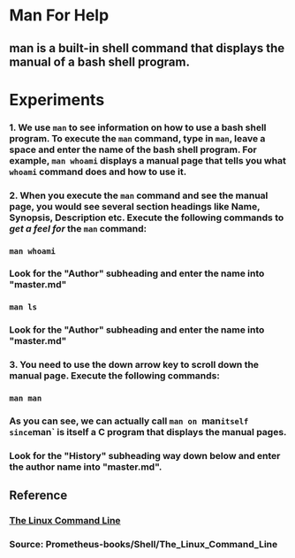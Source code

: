# **Man For Help**

## **man** is a built-in shell command that displays the manual of a bash shell program. 


# **Experiments**

### **1.** We use `man` to see information on how to use a bash shell program. To execute the `man` command, type in `man`, leave a space and enter the name of the bash shell program. For example, `man whoami` displays a manual page that tells you what `whoami` command does and how to use it. 

### **2.** When you execute the `man` command and see the manual page, you would see several section headings like Name, Synopsis, Description etc. Execute the following commands to _**get a feel for**_ the `man` command:

### `man whoami` 

### Look for the "Author" subheading and enter the name into "master.md" 

### `man ls`

### Look for the "Author" subheading and enter the name into "master.md"


### **3.** You need to use the down arrow key to scroll down the manual page. Execute the following commands:

### `man man`

### As you can see, we can actually call `man on `man` itself since `man` is itself a C program that displays the manual pages. 

### Look for the "History" subheading way down below and enter the author name into "master.md". 



## **Reference**

### [The Linux Command Line]()

### **Source:** Prometheus-books/Shell/The_Linux_Command_Line
